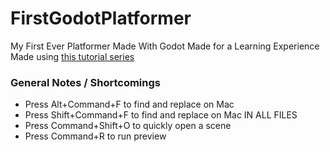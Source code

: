 # FirstGodotPlatformer
My First Ever Platformer Made With Godot Made for a Learning Experience
Made using  [this tutorial series](https://www.youtube.com/playlist?list=PLhqJJNjsQ7KH_z21S_XeXD3Ht3WnSqW97) 
### General Notes / Shortcomings
- Press Alt+Command+F to find and replace on Mac
- Press Shift+Command+F to find and replace on Mac IN ALL FILES
- Press Command+Shift+O to quickly open a scene
- Press Command+R to run preview
